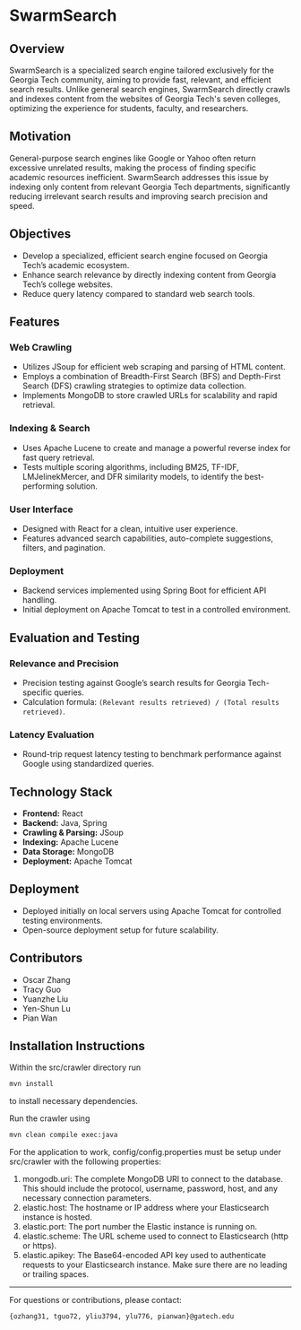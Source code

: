 # SwarmSearch

## Overview

SwarmSearch is a specialized search engine tailored exclusively for the Georgia Tech community, aiming to provide fast, relevant, and efficient search results. Unlike general search engines, SwarmSearch directly crawls and indexes content from the websites of Georgia Tech's seven colleges, optimizing the experience for students, faculty, and researchers.

## Motivation

General-purpose search engines like Google or Yahoo often return excessive unrelated results, making the process of finding specific academic resources inefficient. SwarmSearch addresses this issue by indexing only content from relevant Georgia Tech departments, significantly reducing irrelevant search results and improving search precision and speed.

## Objectives
- Develop a specialized, efficient search engine focused on Georgia Tech’s academic ecosystem.
- Enhance search relevance by directly indexing content from Georgia Tech’s college websites.
- Reduce query latency compared to standard web search tools.

## Features

### Web Crawling
- Utilizes JSoup for efficient web scraping and parsing of HTML content.
- Employs a combination of Breadth-First Search (BFS) and Depth-First Search (DFS) crawling strategies to optimize data collection.
- Implements MongoDB to store crawled URLs for scalability and rapid retrieval.

### Indexing & Search
- Uses Apache Lucene to create and manage a powerful reverse index for fast query retrieval.
- Tests multiple scoring algorithms, including BM25, TF-IDF, LMJelinekMercer, and DFR similarity models, to identify the best-performing solution.

### User Interface
- Designed with React for a clean, intuitive user experience.
- Features advanced search capabilities, auto-complete suggestions, filters, and pagination.

### Deployment
- Backend services implemented using Spring Boot for efficient API handling.
- Initial deployment on Apache Tomcat to test in a controlled environment.

## Evaluation and Testing

### Relevance and Precision
- Precision testing against Google’s search results for Georgia Tech-specific queries.
- Calculation formula: `(Relevant results retrieved) / (Total results retrieved)`.

### Latency Evaluation
- Round-trip request latency testing to benchmark performance against Google using standardized queries.

## Technology Stack

- **Frontend:** React
- **Backend:** Java, Spring
- **Crawling & Parsing:** JSoup
- **Indexing:** Apache Lucene
- **Data Storage:** MongoDB
- **Deployment:** Apache Tomcat

## Deployment
- Deployed initially on local servers using Apache Tomcat for controlled testing environments.
- Open-source deployment setup for future scalability.

## Contributors
- Oscar Zhang
- Tracy Guo
- Yuanzhe Liu
- Yen-Shun Lu
- Pian Wan

## Installation Instructions
Within the src/crawler directory run

```bash
mvn install
```

to install necessary dependencies.

Run the crawler using

```bash
mvn clean compile exec:java
```

For the application to work, config/config.properties must be setup under src/crawler with the following properties:
1. mongodb.uri: The complete MongoDB URI to connect to the database. This should include the protocol, username, password, host, and any necessary connection parameters.
2. elastic.host: The hostname or IP address where your Elasticsearch instance is hosted.
3. elastic.port: The port number the Elastic instance is running on.
4. elastic.scheme: The URL scheme used to connect to Elasticsearch (http or https).
5. elastic.apikey: The Base64-encoded API key used to authenticate requests to your Elasticsearch instance. Make sure there are no leading or trailing spaces.



---
For questions or contributions, please contact:

`{ozhang31, tguo72, yliu3794, ylu776, pianwan}@gatech.edu`


